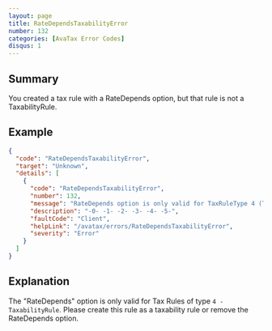 ```yaml
---
layout: page
title: RateDependsTaxabilityError
number: 132
categories: [AvaTax Error Codes]
disqus: 1
---
```


## Summary

You created a tax rule with a RateDepends option, but that rule is not a TaxabilityRule.

## Example

```json
{
  "code": "RateDependsTaxabilityError",
  "target": "Unknown",
  "details": [
    {
      "code": "RateDependsTaxabilityError",
      "number": 132,
      "message": "RateDepends option is only valid for TaxRuleType 4 (Taxability Rule).",
      "description": "-0- -1- -2- -3- -4- -5-",
      "faultCode": "Client",
      "helpLink": "/avatax/errors/RateDependsTaxabilityError",
      "severity": "Error"
    }
  ]
}
```

## Explanation

The "RateDepends" option is only valid for Tax Rules of type `4 - TaxabilityRule`.  Please create this rule as a taxability rule or remove the RateDepends option.

